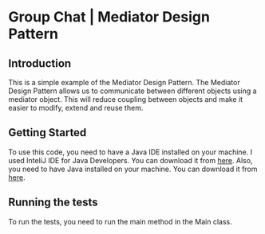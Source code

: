 # Group Chat | Mediator Design Pattern

## Introduction

This is a simple example of the Mediator Design Pattern. The Mediator Design Pattern allows us to communicate between different objects using a mediator object. This will reduce coupling between objects and make it easier to modify, extend and reuse them.

## Getting Started

To use this code, you need to have a Java IDE installed on your machine. I used InteliJ IDE for Java Developers. You can download it from [here](https://www.jetbrains.com/idea/download/#section=windows).
Also, you need to have Java installed on your machine. You can download it from [here](https://www.java.com/en/download/).

## Running the tests

To run the tests, you need to run the main method in the Main class.
